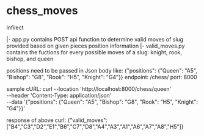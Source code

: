 # chess_moves
Infilect

|- app.py contains POST api function to determine valid moves of slug provided based on given pieces position information 
|- valid_moves.py contains the fuctions for every possible moves of a slug: knight, rook, bishop, and queen 

positions need to be passed in Json body like: {"positions": {"Queen": "A5", "Bishop": "G8", "Rook": "H5", "Knight": "G4"}}
endpoint: /chess/<slug>
port: 8000

sample cURL: 
curl --location 'http://localhost:8000/chess/queen' \
--header 'Content-Type: application/json' \
--data '{"positions": {"Queen": "A5", "Bishop": "G8", "Rook": "H5", "Knight": "G4"}}'

response of above curl:
{"valid_moves":["B4","C3","D2","E1","B6","C7","D8","A4","A3","A1","A6","A7","A8","H5"]}